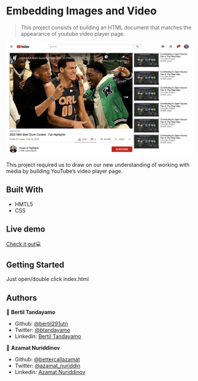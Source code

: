 # Embedding Images and Video

> This project consists of building an HTML document that matches the appearance of youtube video player page.

![screenshot](assets/screenshot.PNG)

This project required us to draw on our new understanding of working with media by building YouTube’s video player page.

## Built With

- HMTL5
- CSS

## Live demo

[Check it out](https://jovial-kirch-06ab69.netlify.com)💻

## Getting Started

Just open/double click index.html

## Authors

👤 **Bertil Tandayamo**

- Github: [@bertil291utn](https://github.com/bertil291utn)
- Twitter: [@btandayamo](https://twitter.com/batandayamo)
- Linkedin: [Bertil Tandayamo](http://bit.ly/bertil_linkedin)

👤 **Azamat Nuriddinov**

- Github: [@bettercallazamat](https://github.com/bettercallazamat)
- Twitter: [@azamat_nuriddin](https://twitter.com/azamat_nuriddin)
- Linkedin: [Azamat Nuriddinov](https://www.linkedin.com/in/azamat-nuriddinov-57579868)

